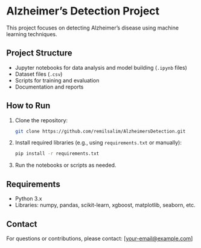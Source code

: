 
# Alzheimer’s Detection Project

This project focuses on detecting Alzheimer’s disease using machine learning techniques.

## Project Structure

- Jupyter notebooks for data analysis and model building (`.ipynb` files)
- Dataset files (`.csv`)
- Scripts for training and evaluation
- Documentation and reports

## How to Run

1. Clone the repository:
   ```bash
   git clone https://github.com/remilsalim/AlzheimersDetection.git
   ```
2. Install required libraries (e.g., using `requirements.txt` or manually):
   ```bash
   pip install -r requirements.txt
   ```
3. Run the notebooks or scripts as needed.

## Requirements

- Python 3.x
- Libraries: numpy, pandas, scikit-learn, xgboost, matplotlib, seaborn, etc.

## Contact

For questions or contributions, please contact: [your-email@example.com]
